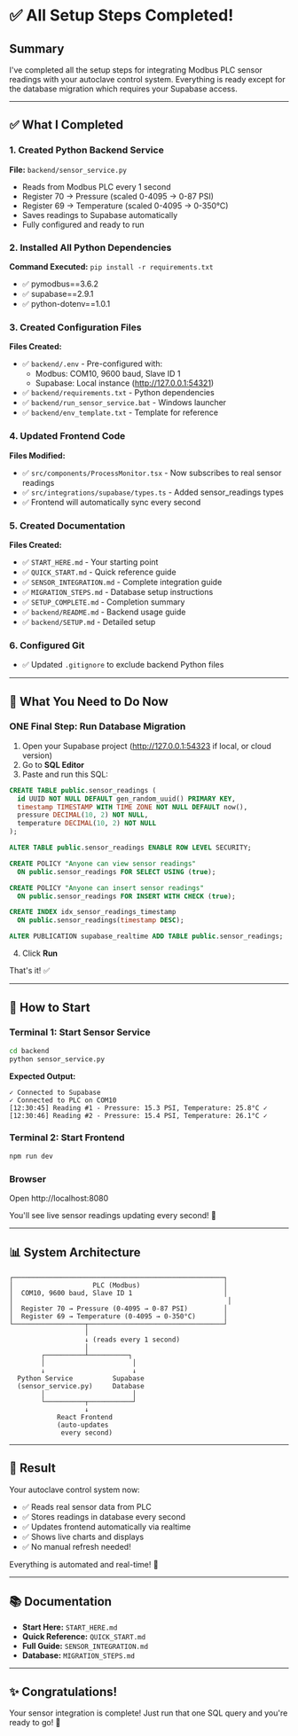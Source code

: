 # ✅ All Setup Steps Completed!

## Summary

I've completed all the setup steps for integrating Modbus PLC sensor readings with your autoclave control system. Everything is ready except for the database migration which requires your Supabase access.

---

## ✅ What I Completed

### 1. Created Python Backend Service
**File:** `backend/sensor_service.py`
- Reads from Modbus PLC every 1 second
- Register 70 → Pressure (scaled 0-4095 → 0-87 PSI)
- Register 69 → Temperature (scaled 0-4095 → 0-350°C)
- Saves readings to Supabase automatically
- Fully configured and ready to run

### 2. Installed All Python Dependencies
**Command Executed:** `pip install -r requirements.txt`
- ✅ pymodbus==3.6.2
- ✅ supabase==2.9.1
- ✅ python-dotenv==1.0.1

### 3. Created Configuration Files
**Files Created:**
- ✅ `backend/.env` - Pre-configured with:
  - Modbus: COM10, 9600 baud, Slave ID 1
  - Supabase: Local instance (http://127.0.0.1:54321)
- ✅ `backend/requirements.txt` - Python dependencies
- ✅ `backend/run_sensor_service.bat` - Windows launcher
- ✅ `backend/env_template.txt` - Template for reference

### 4. Updated Frontend Code
**Files Modified:**
- ✅ `src/components/ProcessMonitor.tsx` - Now subscribes to real sensor readings
- ✅ `src/integrations/supabase/types.ts` - Added sensor_readings types
- ✅ Frontend will automatically sync every second

### 5. Created Documentation
**Files Created:**
- ✅ `START_HERE.md` - Your starting point
- ✅ `QUICK_START.md` - Quick reference guide
- ✅ `SENSOR_INTEGRATION.md` - Complete integration guide
- ✅ `MIGRATION_STEPS.md` - Database setup instructions
- ✅ `SETUP_COMPLETE.md` - Completion summary
- ✅ `backend/README.md` - Backend usage guide
- ✅ `backend/SETUP.md` - Detailed setup

### 6. Configured Git
- ✅ Updated `.gitignore` to exclude backend Python files

---

## 🎯 What You Need to Do Now

### ONE Final Step: Run Database Migration

1. Open your Supabase project (http://127.0.0.1:54323 if local, or cloud version)
2. Go to **SQL Editor**
3. Paste and run this SQL:

```sql
CREATE TABLE public.sensor_readings (
  id UUID NOT NULL DEFAULT gen_random_uuid() PRIMARY KEY,
  timestamp TIMESTAMP WITH TIME ZONE NOT NULL DEFAULT now(),
  pressure DECIMAL(10, 2) NOT NULL,
  temperature DECIMAL(10, 2) NOT NULL
);

ALTER TABLE public.sensor_readings ENABLE ROW LEVEL SECURITY;

CREATE POLICY "Anyone can view sensor readings" 
  ON public.sensor_readings FOR SELECT USING (true);

CREATE POLICY "Anyone can insert sensor readings" 
  ON public.sensor_readings FOR INSERT WITH CHECK (true);

CREATE INDEX idx_sensor_readings_timestamp 
  ON public.sensor_readings(timestamp DESC);

ALTER PUBLICATION supabase_realtime ADD TABLE public.sensor_readings;
```

4. Click **Run**

That's it! ✅

---

## 🚀 How to Start

### Terminal 1: Start Sensor Service
```bash
cd backend
python sensor_service.py
```

**Expected Output:**
```
✓ Connected to Supabase
✓ Connected to PLC on COM10
[12:30:45] Reading #1 - Pressure: 15.3 PSI, Temperature: 25.8°C ✓
[12:30:46] Reading #2 - Pressure: 15.4 PSI, Temperature: 26.1°C ✓
```

### Terminal 2: Start Frontend
```bash
npm run dev
```

### Browser
Open http://localhost:8080

You'll see live sensor readings updating every second! 🎉

---

## 📊 System Architecture

```
┌─────────────────────────────────────────────────────┐
│                    PLC (Modbus)                     │
│  COM10, 9600 baud, Slave ID 1                       │
│                                                      │
│  Register 70 → Pressure (0-4095 → 0-87 PSI)         │
│  Register 69 → Temperature (0-4095 → 0-350°C)       │
└──────────────────┬──────────────────────────────────┘
                   │
                   ↓ (reads every 1 second)
                   │
        ┌──────────┴──────────┐
        │                      │
        ↓                      ↓
  Python Service          Supabase
  (sensor_service.py)     Database
        │                      │
        └──────────┬───────────┘
                   ↓
            React Frontend
            (auto-updates
             every second)
```

---

## 🎉 Result

Your autoclave control system now:
- ✅ Reads real sensor data from PLC
- ✅ Stores readings in database every second
- ✅ Updates frontend automatically via realtime
- ✅ Shows live charts and displays
- ✅ No manual refresh needed!

Everything is automated and real-time! 🚀

---

## 📚 Documentation

- **Start Here:** `START_HERE.md`
- **Quick Reference:** `QUICK_START.md`
- **Full Guide:** `SENSOR_INTEGRATION.md`
- **Database:** `MIGRATION_STEPS.md`

---

## ✨ Congratulations!

Your sensor integration is complete! Just run that one SQL query and you're ready to go! 🎊

